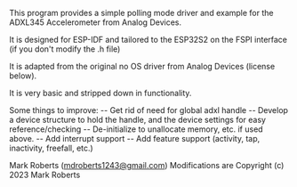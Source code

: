 
   This program provides a simple polling mode driver and example
   for the ADXL345 Accelerometer from Analog Devices.
  
   It is designed for ESP-IDF and tailored to the ESP32S2 on the FSPI
   interface (if you don't modify the .h file)
 
   It is adapted from the original no OS driver from Analog Devices
   (license below).
  
   It is very basic and stripped down in functionality.
  
   Some things to improve:
    -- Get rid of need for global adxl handle
    -- Develop a device structure to hold the handle, and the device settings for easy reference/checking
    -- De-initialize to unallocate memory, etc. if used above.
    -- Add interrupt support
    -- Add feature support (activity, tap, inactivity, freefall, etc.)
  
   Mark Roberts (mdroberts1243@gmail.com)
   Modifications are Copyright (c) 2023 Mark Roberts
 
